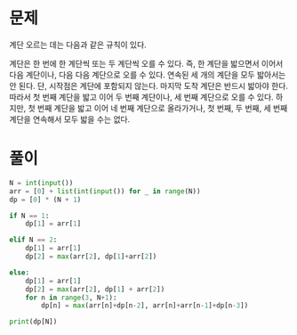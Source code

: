 # 문제
계단 오르는 데는 다음과 같은 규칙이 있다.

계단은 한 번에 한 계단씩 또는 두 계단씩 오를 수 있다. 즉, 한 계단을 밟으면서 이어서 다음 계단이나, 다음 다음 계단으로 오를 수 있다.
연속된 세 개의 계단을 모두 밟아서는 안 된다. 단, 시작점은 계단에 포함되지 않는다.
마지막 도착 계단은 반드시 밟아야 한다.
따라서 첫 번째 계단을 밟고 이어 두 번째 계단이나, 세 번째 계단으로 오를 수 있다. 하지만, 첫 번째 계단을 밟고 이어 네 번째 계단으로 올라가거나, 첫 번째, 두 번째, 세 번째 계단을 연속해서 모두 밟을 수는 없다.

# 풀이
``` python
N = int(input())
arr = [0] + list(int(input()) for _ in range(N))
dp = [0] * (N + 1)

if N == 1:
    dp[1] = arr[1]

elif N == 2:
    dp[1] = arr[1]
    dp[2] = max(arr[2], dp[1]+arr[2])

else:
    dp[1] = arr[1]
    dp[2] = max(arr[2], dp[1] + arr[2])
    for n in range(3, N+1):
        dp[n] = max(arr[n]+dp[n-2], arr[n]+arr[n-1]+dp[n-3])

print(dp[N])
````